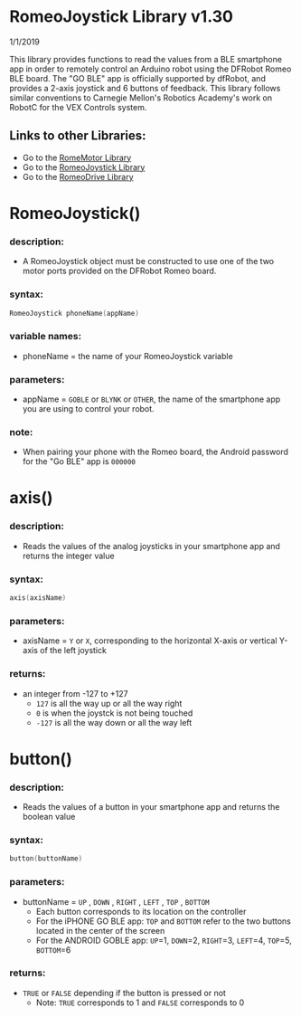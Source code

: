 # RomeoJoystick Library v1.30
1/1/2019

This library provides functions to read the values from a BLE smartphone app
in order to remotely control an Arduino robot using the DFRobot Romeo BLE board.
The "GO BLE" app is officially supported by dfRobot, and provides a 2-axis joystick and 6 buttons of feedback.
This library follows similar conventions to Carnegie Mellon's Robotics Academy's work on RobotC for the VEX Controls system.

## Links to other Libraries:
* Go to the [RomeMotor Library](docs/RomeoMotor%20Library.md)
* Go to the [RomeoJoystick Library](RomeoJoystick%20Library.md)
* Go to the [RomeoDrive Library](docs/RomeoDrive%20Library.md)



# RomeoJoystick()
### description:
* A RomeoJoystick object must be constructed to use one of the two motor ports provided on the DFRobot Romeo board.
### syntax:
```c
RomeoJoystick phoneName(appName)
```
### variable names:
* phoneName = the name of your RomeoJoystick variable
### parameters:
* appName = ```GOBLE``` or ```BLYNK``` or ```OTHER```, the name of the smartphone app you are using to control your robot.
### note:
* When pairing your phone with the Romeo board, the Android password for the "Go BLE" app is ```000000```


# axis()
### description:
* Reads the values of the analog joysticks in your smartphone app and returns the integer value
### syntax:
```c
axis(axisName)
```
### parameters:
* axisName = ```Y``` or ```X```, corresponding to the horizontal X-axis or vertical Y-axis of the left joystick
### returns:
* an integer from -127 to +127
  * ```127``` is all the way up or all the way right
  * ```0``` is when the joystck is not being touched
  * ```-127``` is all the way down or all the way left


# button()
### description:
* Reads the values of a button in your smartphone app and returns the boolean value
### syntax:
```c
button(buttonName)
```
### parameters:
* buttonName = ```UP``` , ```DOWN``` , ```RIGHT``` , ```LEFT``` , ```TOP``` , ```BOTTOM```
  * Each button corresponds to its location on the controller
  * For the iPHONE GO BLE app: ```TOP``` and ```BOTTOM``` refer to the two buttons located in the center of the screen
  * For the ANDROID GOBLE app: ```UP```=1, ```DOWN```=2, ```RIGHT```=3, ```LEFT```=4, ```TOP```=5, ```BOTTOM```=6
### returns:
* ```TRUE``` or ```FALSE``` depending if the button is pressed or not
  * Note: ```TRUE``` corresponds to 1 and ```FALSE``` corresponds to 0
  